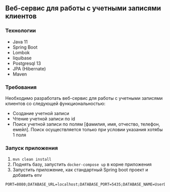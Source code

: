 ## Веб-сервис для работы с учетными записями клиентов
### Технологии
* Java 11
* Spring Boot
* Lombok
* liquibase
* Postgresql 13
* JPA (Hibernate)
* Maven

### Требования
Необходимо разработать веб-сервис для работы с учетными записями клиентов со следующей функциональностью:
- Создание учетной записи
- Чтение учетной записи по id
- Поиск учетной записи по полям [фамилия, имя, отчество, телефон, емейл]. Поиск осуществляется только при условии
  указания хотябы 1 поля

### Запуск приложения
1) ```mvn clean install```
2) Поднять базу, запустить ```docker-compose up``` в корне приложения
3) Запустить приложение, как стандартный Spring boot проект и добавить env
```$xslt
PORT=8080;DATABASE_URL=localhost;DATABASE_PORT=5435;DATABASE_NAME=UserDB;DATABASE_USERNAME=postgres;DATABASE_PASSWORD=postgres
```
